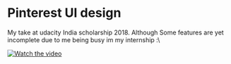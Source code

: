 # Pinterest UI design

My take at  udacity India scholarship 2018. Although Some features are yet incomplete due to me being busy im my internship :\

[![Watch the video](https://github.com/chaostools/PinterestUIDesignUdacity/blob/master/aaabbb.png)](https://github.com/chaostools/PinterestUIDesignUdacity/blob/master/demo/20180514_195031.mp4?raw=true)
